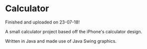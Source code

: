 # Calculator

Finished and uploaded on 23-07-18!

A small calculator project based off the iPhone's calculator design.

Written in Java and made use of Java Swing graphics.

